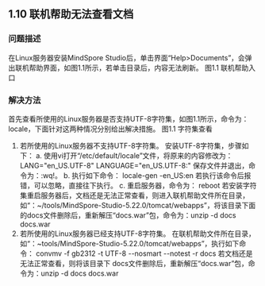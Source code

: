 ## 1.10 联机帮助无法查看文档
### 问题描述
在Linux服务器安装MindSpore Studio后，单击界面“Help>Documents”，会弹出联机帮助界面，如图1.1所示，若单击目录后，内容无法刷新。
图1.1 联机帮助入口
### 解决方法
首先查看所使用的Linux服务器是否支持UTF-8字符集，如图1.1所示，命令为：locale，下面针对这两种情况分别给出解决措施。
图1.1 字符集查看


1. 若所使用的Linux服务器不支持UTF-8字符集。
安装UTF-8字符集，步骤如下：
a. 使用vi打开“/etc/default/locale”文件，将原来的内容修改为：
LANG="en_US.UTF-8" 
LANGUAGE="en_US.UTF-8:"
保存文件并退出，命令为：:wq!。
b. 执行如下命令：
locale-gen -en_US:en
若执行该命令后报错，可以忽略，直接往下执行。
c. 重启服务器，命令为：
reboot
若安装字符集重启服务器后，文档还是无法正常查看，则进入联机帮助文件所在目录，如“：~/tools/MindSpore-Studio-5.22.0/tomcat/webapps”，将该目录下面的docs文件删除后，重新解压“docs.war”包，命令为：unzip -d docs docs.war
2. 若所使用的Linux服务器已经支持UTF-8字符集。
在联机帮助文件所在目录，如“：~tools/MindSpore-Studio-5.22.0/tomcat/webapps”，执行如下命令：
convmv -f gb2312 -t UTF-8 --nosmart --notest -r docs
若文档还是无法正常查看，则将该目录下 docs文件删除后，重新解压“docs.war”包，命令为：unzip -d docs docs.war

